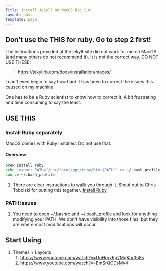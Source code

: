 ```yaml
---
Title: install Jekyll on MacOS Big Sur
Layout: post
Template: page
---
```


## Don't use the THIS for ruby. Go to step 2 first!
The instructions provided at the jekyll site did not work for me  on MacOS (and many others do not recommend it). It is not the correct way. 
DO NOT USE THESE:
>https://jekyllrb.com/docs/installation/macos/

I can't even begin to say how hard it has been to correct the issues this caused on my machine. 

One has to be a Ruby scientist to know how to correct it. A bit frustrating and time consuming to say the least.

## USE THIS
### Install Ruby separately
MacOS comes with Ruby installed. Do not use that. 

#### Overview

```bash
brew install ruby
echo 'export PATH="/usr/local/opt/ruby/bin:$PATH"' >> ~/.bash_profile
source ~/.bash_profile
```

1. There are clear instructions to walk you through it. Shout out to Chris Tobolski for putting this together.  [Install Ruby](https://stackify.com/install-ruby-on-your-mac-everything-you-need-to-get-going/)

### PATH issues

1. You need to open ~/.bashrc and ~/.bash_profile and look for anything modifying your PATH. We don't have visibility into those files, but they are where most modifications will occur.



## Start Using

1. Themes + Layouts
   1. https://www.youtube.com/watch?v=UuHrgv6p2Mg&t=358s
   2. https://www.youtube.com/watch?v=EmSrQCDsMv4




